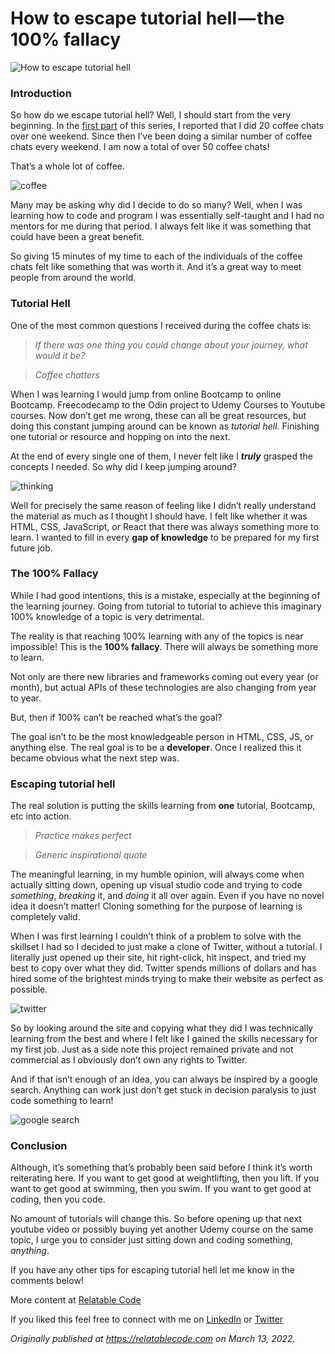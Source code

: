 # How to escape tutorial hell — the 100% fallacy


![How to escape tutorial hell](https://cdn.hashnode.com/res/hashnode/image/upload/v1651102690435/b47MzXqMq.png)

### Introduction

So how do we escape tutorial hell? Well, I should start from the very beginning. In the [first part](https://relatablecode.com/my-experience-after-doing-20-coffee-chats-in-one-weekend/) of this series, I reported that I did 20 coffee chats over one weekend. Since then I’ve been doing a similar number of coffee chats every weekend. I am now a total of over 50 coffee chats!

That’s a whole lot of coffee.

![coffee](https://cdn.hashnode.com/res/hashnode/image/upload/v1647184183968/OB-7b463j.jpeg)

Many may be asking why did I decide to do so many? Well, when I was learning how to code and program I was essentially self-taught and I had no mentors for me during that period. I always felt like it was something that could have been a great benefit.

So giving 15 minutes of my time to each of the individuals of the coffee chats felt like something that was worth it. And it’s a great way to meet people from around the world.

### Tutorial Hell

One of the most common questions I received during the coffee chats is:

> _If there was one thing you could change about your journey, what would it be?_

> _Coffee chatters_

When I was learning I would jump from online Bootcamp to online Bootcamp. Freecodecamp to the Odin project to Udemy Courses to Youtube courses. Now don’t get me wrong, these can all be great resources, but doing this constant jumping around can be known as _tutorial hell_. Finishing one tutorial or resource and hopping on into the next.

At the end of every single one of them, I never felt like I **_truly_** grasped the concepts I needed. So why did I keep jumping around?

![thinking](https://cdn.hashnode.com/res/hashnode/image/upload/v1647184185210/rXcrZRyrd.jpeg)

Well for precisely the same reason of feeling like I didn’t really understand the material as much as I thought I should have. I felt like whether it was HTML, CSS, JavaScript, or React that there was always something more to learn. I wanted to fill in every **gap of knowledge** to be prepared for my first future job.

### The 100% Fallacy

While I had good intentions, this is a mistake, especially at the beginning of the learning journey. Going from tutorial to tutorial to achieve this imaginary 100% knowledge of a topic is very detrimental.

The reality is that reaching 100% learning with any of the topics is near impossible! This is the **100% fallacy**. There will always be something more to learn.

Not only are there new libraries and frameworks coming out every year (or month), but actual APIs of these technologies are also changing from year to year.

But, then if 100% can’t be reached what’s the goal?

The goal isn’t to be the most knowledgeable person in HTML, CSS, JS, or anything else. The real goal is to be a **developer**. Once I realized this it became obvious what the next step was.

### Escaping tutorial hell

The real solution is putting the skills learning from **one** tutorial, Bootcamp, etc into action.

> _Practice makes perfect_

> _Generic inspirational quote_

The meaningful learning, in my humble opinion, will always come when actually sitting down, opening up visual studio code and trying to code _something_, _breaking_ it, and _doing_ it all over again. Even if you have no novel idea it doesn’t matter! Cloning something for the purpose of learning is completely valid.

When I was first learning I couldn’t think of a problem to solve with the skillset I had so I decided to just make a clone of Twitter, without a tutorial. I literally just opened up their site, hit right-click, hit inspect, and tried my best to copy over what they did. Twitter spends millions of dollars and has hired some of the brightest minds trying to make their website as perfect as possible.

![twitter](https://cdn.hashnode.com/res/hashnode/image/upload/v1647184186717/GDW5-hZ92.jpeg)

So by looking around the site and copying what they did I was technically learning from the best and where I felt like I gained the skills necessary for my first job. Just as a side note this project remained private and not commercial as I obviously don’t own any rights to Twitter.

And if that isn’t enough of an idea, you can always be inspired by a google search. Anything can work just don’t get stuck in decision paralysis to just code something to learn!

![google search](https://cdn.hashnode.com/res/hashnode/image/upload/v1647184187889/ehYS0JZyR.png)

### Conclusion

Although, it’s something that’s probably been said before I think it’s worth reiterating here. If you want to get good at weightlifting, then you lift. If you want to get good at swimming, then you swim. If you want to get good at coding, then you code.

No amount of tutorials will change this. So before opening up that next youtube video or possibly buying yet another Udemy course on the same topic, I urge you to consider just sitting down and coding something, _anything_.

If you have any other tips for escaping tutorial hell let me know in the comments below!

More content at [Relatable Code](https://relatablecode.com)

If you liked this feel free to connect with me on [LinkedIn](https://www.linkedin.com/in/diego-ballesteros-9468a7136/) or [Twitter](https://twitter.com/relatablecoder)

_Originally published at_ [_https://relatablecode.com_](https://relatablecode.com/how-to-escape-tutorial-hell-the-100-fallacy/) _on March 13, 2022._
